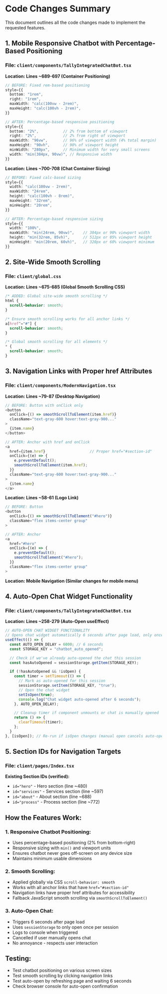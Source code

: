 # Code Changes Summary

This document outlines all the code changes made to implement the requested features.

## 1. Mobile Responsive Chatbot with Percentage-Based Positioning

### File: `client/components/TallyIntegratedChatBot.tsx`

**Location: Lines ~689-697 (Container Positioning)**

```typescript
// BEFORE: Fixed rem-based positioning
style={{
  bottom: "1rem",
  right: "1rem",
  maxWidth: "calc(100vw - 2rem)",
  maxHeight: "calc(100vh - 2rem)",
}}

// AFTER: Percentage-based responsive positioning
style={{
  bottom: "2%",           // 2% from bottom of viewport
  right: "2%",            // 2% from right of viewport
  maxWidth: "96vw",       // 96% of viewport width (4% total margin)
  maxHeight: "90vh",      // 90% of viewport height
  minWidth: "280px",      // Minimum width for very small screens
  width: "min(384px, 90vw)", // Responsive width
}}
```

**Location: Lines ~700-708 (Chat Container Sizing)**

```typescript
// BEFORE: Fixed calc-based sizing
style={{
  width: "calc(100vw - 2rem)",
  maxWidth: "24rem",
  height: "calc(100vh - 8rem)",
  maxHeight: "32rem",
  minHeight: "20rem",
}}

// AFTER: Percentage-based responsive sizing
style={{
  width: "100%",
  maxWidth: "min(24rem, 90vw)",    // 384px or 90% viewport width
  height: "min(32rem, 85vh)",      // 512px or 85% viewport height
  minHeight: "min(20rem, 60vh)",   // 320px or 60% viewport minimum
}}
```

## 2. Site-Wide Smooth Scrolling

### File: `client/global.css`

**Location: Lines ~675-685 (Global Smooth Scrolling CSS)**

```css
/* ADDED: Global site-wide smooth scrolling */
html {
  scroll-behavior: smooth;
}

/* Ensure smooth scrolling works for all anchor links */
a[href^="#"] {
  scroll-behavior: smooth;
}

/* Global smooth scrolling for all elements */
* {
  scroll-behavior: smooth;
}
```

## 3. Navigation Links with Proper href Attributes

### File: `client/components/ModernNavigation.tsx`

**Location: Lines ~79-87 (Desktop Navigation)**

```typescript
// BEFORE: Button with onClick only
<button
  onClick={() => smoothScrollToElement(item.href)}
  className="text-gray-600 hover:text-gray-900..."
>
  {item.name}
</button>

// AFTER: Anchor with href and onClick
<a
  href={item.href}                    // Proper href="#section-id"
  onClick={(e) => {
    e.preventDefault();
    smoothScrollToElement(item.href);
  }}
  className="text-gray-600 hover:text-gray-900..."
>
  {item.name}
</a>
```

**Location: Lines ~58-61 (Logo Link)**

```typescript
// BEFORE: Button
<button
  onClick={() => smoothScrollToElement("#hero")}
  className="flex items-center group"
>

// AFTER: Anchor
<a
  href="#hero"
  onClick={(e) => {
    e.preventDefault();
    smoothScrollToElement("#hero");
  }}
  className="flex items-center group"
>
```

**Location: Mobile Navigation (Similar changes for mobile menu)**

## 4. Auto-Open Chat Widget Functionality

### File: `client/components/TallyIntegratedChatBot.tsx`

**Location: Lines ~258-279 (Auto-Open useEffect)**

```typescript
// AUTO-OPEN CHAT WIDGET FUNCTIONALITY
// Opens chat widget automatically 6 seconds after page load, only once per visit
useEffect(() => {
  const AUTO_OPEN_DELAY = 6000; // 6 seconds
  const STORAGE_KEY = "chatbot_auto_opened";

  // Check if we've already auto-opened the chat this session
  const hasAutoOpened = sessionStorage.getItem(STORAGE_KEY);

  if (!hasAutoOpened && !isOpen) {
    const timer = setTimeout(() => {
      // Mark as auto-opened for this session
      sessionStorage.setItem(STORAGE_KEY, "true");
      // Open the chat widget
      setIsOpen(true);
      console.log("Chat widget auto-opened after 6 seconds");
    }, AUTO_OPEN_DELAY);

    // Cleanup timer if component unmounts or chat is manually opened
    return () => {
      clearTimeout(timer);
    };
  }
}, [isOpen]); // Re-run if isOpen changes (manual open cancels auto-open)
```

## 5. Section IDs for Navigation Targets

### File: `client/pages/Index.tsx`

**Existing Section IDs (verified):**

- `id="hero"` - Hero section (line ~480)
- `id="services"` - Services section (line ~597)
- `id="about"` - About section (line ~688)
- `id="process"` - Process section (line ~772)

## How the Features Work:

### 1. Responsive Chatbot Positioning:

- Uses percentage-based positioning (2% from bottom-right)
- Responsive sizing with `min()` and viewport units
- Ensures chatbot never goes off-screen on any device size
- Maintains minimum usable dimensions

### 2. Smooth Scrolling:

- Applied globally via CSS `scroll-behavior: smooth`
- Works with all anchor links that have `href="#section-id"`
- Navigation links have proper href attributes for accessibility
- Fallback JavaScript smooth scrolling via `smoothScrollToElement()`

### 3. Auto-Open Chat:

- Triggers 6 seconds after page load
- Uses `sessionStorage` to only open once per session
- Logs to console when triggered
- Cancelled if user manually opens chat
- No annoyance - respects user interaction

## Testing:

- Test chatbot positioning on various screen sizes
- Test smooth scrolling by clicking navigation links
- Test auto-open by refreshing page and waiting 6 seconds
- Check browser console for auto-open confirmation
